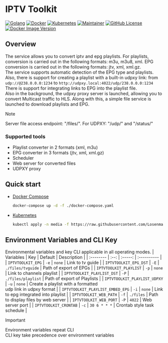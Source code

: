 # IPTV Toolkit
[![Golang](https://img.shields.io/badge/Go-00ADD8?style=for-the-badge&logo=go&logoColor=white)](https://go.dev)
[![Docker](https://img.shields.io/badge/docker-%230db7ed.svg?style=for-the-badge&logo=docker&logoColor=white)](https://www.docker.com)
[![Kubernetes](https://img.shields.io/badge/kubernetes-%23326ce5.svg?style=for-the-badge&logo=kubernetes&logoColor=white)](https://kubernetes.io)
[![Maintainer](https://img.shields.io/badge/MAINTAINER-%40Losenmann-red?style=for-the-badge)](https://github.com/Losenmann)
[![GitHub License](https://img.shields.io/github/license/losenmann/iptv-toolkit?style=for-the-badge)](https://github.com/Losenmann/iptv-toolkit/blob/master/LICENSE)
[![Docker Image Version](https://img.shields.io/docker/v/losenmann/iptv-toolkit?style=for-the-badge&label=Docker&color=%231D63ED)](https://hub.docker.com/r/losenmann/iptv-toolkit/tags)

## Overview
The service allows you to convert iptv and epg playlists. For playlists, conversion is carried out in the following formats: m3u, m3u8, xml. EPG conversion is carried out in the following formats: jtv, xml, xml.gz.<br>
The service supports automatic detection of the EPG type and playlists.<br>
Also, there is support for creating a playlist with a built-in udpxy link: from `udp://@238.0.0.0:1234` to `http://udpxy.local:4022/udp/238.0.0.0:1234` There is support for integrating links to EPG into the playlist file.<br>
Also in the background, the udpxy proxy server is launched, allowing you to convert Multicast traffic to HLS. Along with this, a simple file service is launched to download playlists and EPG.

> [!NOTE]
> Server file access endpoint: "/files/". For UDPXY: "/udp/" and "/status/"

### Supported tools
+ Playlist converter in 2 formats (xml, m3u)
+ EPG converter in 3 formats (jtv, xml, xml.gz)
+ Scheduler
+ Web server for converted files
+ UDPXY proxy

## Quick start
+ [Docker Compose](./deploy/docker-compose.yaml)
  ```bash
  docker-compose up -d -f ./docker-compose.yaml
  ```

+ [Kubernetes](./deploy/kubernetes.yaml)
  ```bash
  kubectl apply -n media -f https://raw.githubusercontent.com/Losenmann/iptv-toolkit/refs/heads/master/deploy/kubernetes.yaml
  ```

## Environment Variables and CLI Key
Environmental variables and key CLI applicable in all operating modes.
| Variables | Key  | Default | Description |
| :-------- | :--: | :-----: | :---------- |
| `IPTVTOOLKIT_EPG` | `-e` | `none` | Link to tv guide |
| `IPTVTOOLKIT_EPG_DST` | `-E` | `./files/tvguide` | Path of export of EPGs |
| `IPTVTOOLKIT_PLAYLIST` | `-p` | `none` | Link to channels playlist |
| `IPTVTOOLKIT_PLAYLIST_DST` | `-P` | `./files/playlist` | Path of export of Playlists |
| `IPTVTOOLKIT_PLAYLIST_UDPXY` | `-u` | `none` | Create a playlist with a formatted<br> udp link in udpxy format |
| `IPTVTOOLKIT_PLAYLIST_EMBED_EPG` | `-i` | `none` | Link to epg integrated into playlist |
| `IPTVTOOLKIT_WEB_PATH` | `-f` | `./files` | Path to display files by web server |
| `IPTVTOOLKIT_WEB_PORT` | `-P` | `4022` | Web server port |
| `IPTVTOOLKIT_CRONTAB` | `-c` | `30 6 * * *` | Сrontab style task schedule |

> [!IMPORTANT]
> Environment variables repeat CLI<br>
> CLI key take precedence over environment variables
